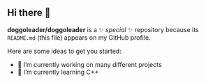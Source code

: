 ## Hi there 👋

**doggoleader/doggoleader** is a ✨ _special_ ✨ repository because its `README.md` (this file) appears on my GitHub profile.

Here are some ideas to get you started:

- 🔭 I’m currently working on many different projects
- 🌱 I’m currently learning C++
